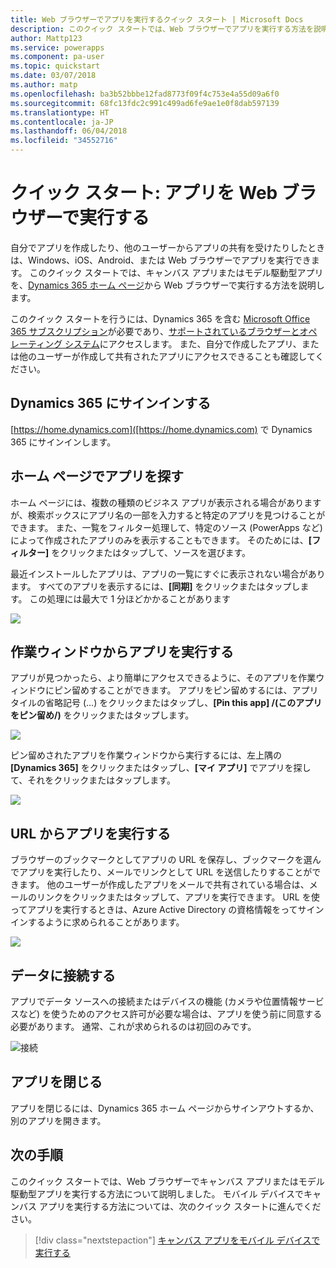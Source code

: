 ```yaml
---
title: Web ブラウザーでアプリを実行するクイック スタート | Microsoft Docs
description: このクイック スタートでは、Web ブラウザーでアプリを実行する方法を説明します
author: Mattp123
ms.service: powerapps
ms.component: pa-user
ms.topic: quickstart
ms.date: 03/07/2018
ms.author: matp
ms.openlocfilehash: ba3b52bbbe12fad8773f09f4c753e4a55d09a6f0
ms.sourcegitcommit: 68fc13fdc2c991c499ad6fe9ae1e0f8dab597139
ms.translationtype: HT
ms.contentlocale: ja-JP
ms.lasthandoff: 06/04/2018
ms.locfileid: "34552716"
---
```

# <a name="quickstart-run-an-app-in-a-web-browser"></a>クイック スタート: アプリを Web ブラウザーで実行する
自分でアプリを作成したり、他のユーザーからアプリの共有を受けたりしたときは、Windows、iOS、Android、または Web ブラウザーでアプリを実行できます。 このクイック スタートでは、キャンバス アプリまたはモデル駆動型アプリを、[Dynamics 365 ホーム ページ](https://home.dynamics.com)から Web ブラウザーで実行する方法を説明します。

このクイック スタートを行うには、Dynamics 365 を含む [Microsoft Office 365 サブスクリプション](https://signup.microsoft.com/Signup?OfferId=467eab54-127b-42d3-b046-3844b860bebf&dl=O365_BUSINESS_PREMIUM&ali=1)が必要であり、[サポートされているブラウザーとオペレーティング システム](../maker/canvas-apps/limits-and-config.md)にアクセスします。 また、自分で作成したアプリ、または他のユーザーが作成して共有されたアプリにアクセスできることも確認してください。

## <a name="sign-in-to-dynamics-365"></a>Dynamics 365 にサインインする
[https://home.dynamics.com]([https://home.dynamics.com) で Dynamics 365 にサインインします。

## <a name="find-an-app-on-the-home-page"></a>ホーム ページでアプリを探す
ホーム ページには、複数の種類のビジネス アプリが表示される場合がありますが、検索ボックスにアプリ名の一部を入力すると特定のアプリを見つけることができます。 また、一覧をフィルター処理して、特定のソース (PowerApps など) によって作成されたアプリのみを表示することもできます。 そのためには、**[フィルター]** をクリックまたはタップして、ソースを選びます。

最近インストールしたアプリは、アプリの一覧にすぐに表示されない場合があります。 すべてのアプリを表示するには、**[同期]** をクリックまたはタップします。 この処理には最大で 1 分ほどかかることがあります

![](./media/run-app-browser/dynamics-365-home.png)

## <a name="run-an-app-from-the-task-pane"></a>作業ウィンドウからアプリを実行する
アプリが見つかったら、より簡単にアクセスできるように、そのアプリを作業ウィンドウにピン留めすることができます。 アプリをピン留めするには、アプリ タイルの省略記号 (...) をクリックまたはタップし、**[Pin this app] /(このアプリをピン留め/)** をクリックまたはタップします。

![](./media/run-app-browser/homepage-pin.png)

ピン留めされたアプリを作業ウィンドウから実行するには、左上隅の **[Dynamics 365]** をクリックまたはタップし、**[マイ アプリ]** でアプリを探して、それをクリックまたはタップします。

![](./media/run-app-browser/taskpane.png)

## <a name="run-an-app-from-a-url"></a>URL からアプリを実行する
ブラウザーのブックマークとしてアプリの URL を保存し、ブックマークを選んでアプリを実行したり、メールでリンクとして URL を送信したりすることができます。 他のユーザーが作成したアプリをメールで共有されている場合は、メールのリンクをクリックまたはタップして、アプリを実行できます。 URL を使ってアプリを実行するときは、Azure Active Directory の資格情報をってサインインするように求められることがあります。

![](./media/run-app-browser/web-login.png)

## <a name="connect-to-data"></a>データに接続する
アプリでデータ ソースへの接続またはデバイスの機能 (カメラや位置情報サービスなど) を使うためのアクセス許可が必要な場合は、アプリを使う前に同意する必要があります。 通常、これが求められるのは初回のみです。

![接続](./media/run-app-browser/app-connection.png)

## <a name="close-an-app"></a>アプリを閉じる
アプリを閉じるには、Dynamics 365 ホーム ページからサインアウトするか、別のアプリを開きます。

## <a name="next-steps"></a>次の手順
このクイック スタートでは、Web ブラウザーでキャンバス アプリまたはモデル駆動型アプリを実行する方法について説明しました。 モバイル デバイスでキャンバス アプリを実行する方法については、次のクイック スタートに進んでください。

> [!div class="nextstepaction"]
> [キャンバス アプリをモバイル デバイスで実行する](run-app-client.md)
